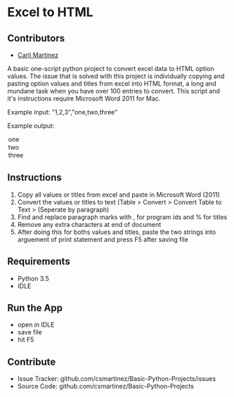 # Excel to HTML

## Contributors

* [Carli Martinez](https://github.com/csmartinez)

A basic one-script python project to convert excel data to HTML option values. The issue that is solved with this project is individually copying and pasting option values and titles from excel into HTML format, a long and mundane task when you have over 100 entries to convert. This script and it's instructions require Microsoft Word 2011 for Mac.

Example input:
"1,2,3","one,two,three"

Example output:
<option value="1">one</option>
<option value="2">two</option>
<option value="3">three</option>

## Instructions

 1. Copy all values or titles from excel and paste in Microsoft Word (2011)
 2. Convert the values or titles to text (Table > Convert > Convert Table to Text > (Seperate by paragraph)
 3. Find and replace paragraph marks with , for program ids and % for titles
 4. Remove any extra characters at end of document
 5. After doing this for boths values and titles, paste the two strings into arguement of print statement and press F5 after saving file

## Requirements

* Python 3.5
* IDLE


## Run the App

- open in IDLE
- save file
- hit F5


## Contribute

- Issue Tracker: github.com/csmartinez/Basic-Python-Projects/issues
- Source Code: github.com/csmartinez/Basic-Python-Projects

